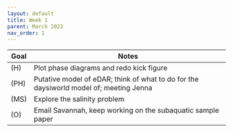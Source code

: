 ```yaml
---
layout: default
title: Week 1
parent: March 2023
nav_order: 1
---
```


| Goal | Notes |
| ----------- | ----------- |
|(H)|Plot phase diagrams and redo kick figure|
|(PH)|Putative model of eDAR; think of what to do for the daysiworld model of; meeting Jenna|
|(MS)|Explore the salinity problem|
|(O)|Email Savannah, keep working on the subaquatic sample paper|

